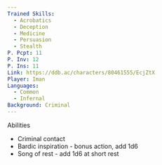 ```yaml
---
Trained Skills:
  - Acrobatics
  - Deception
  - Medicine
  - Persuasion
  - Stealth
P. Pcpt: 11
P. Inv: 12
P. Ins: 11
Link: https://ddb.ac/characters/80461555/EcjZtX
Player: Iman
Languages:
  - Common
  - Infernal
Background: Criminal
---
```

Abilities

- Criminal contact
- Bardic inspiration - bonus action, add 1d6
- Song of rest - add 1d6 at short rest